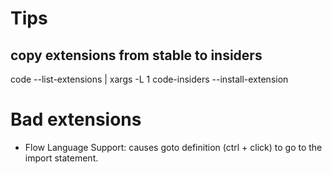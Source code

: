 # Tips

## copy extensions from stable to insiders

code --list-extensions | xargs -L 1 code-insiders --install-extension

# Bad extensions
- Flow Language Support: causes goto definition (ctrl + click) to go to the import statement.
